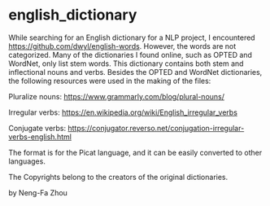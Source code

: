# english_dictionary
While searching for an English dictionary for a NLP project, I encountered https://github.com/dwyl/english-words. However, the words are not categorized. Many of the dictionaries I found online, such as OPTED and WordNet, only list stem words. This dictionary contains both stem and inflectional nouns and verbs.  Besides the OPTED and WordNet dictionaries, the following resources were used in the making of the files:

Pluralize nouns:  https://www.grammarly.com/blog/plural-nouns/

Irregular verbs: https://en.wikipedia.org/wiki/English_irregular_verbs

Conjugate verbs: https://conjugator.reverso.net/conjugation-irregular-verbs-english.html

The format is for the Picat language, and it can be easily converted to other languages.

The Copyrights belong to the creators of the original dictionaries.

by Neng-Fa Zhou
